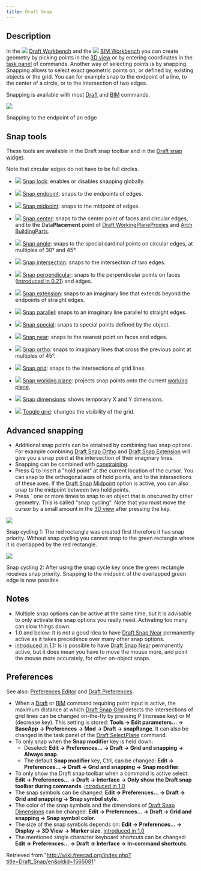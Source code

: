 ```yaml
---
title: Draft Snap
---
```


## Description

In the ![](/src/assets/images/Workbench_Draft.svg) [Draft Workbench](/Draft_Workbench "Draft Workbench") and the ![](/src/assets/images/Workbench_BIM.svg) [BIM Workbench](/BIM_Workbench "BIM Workbench") you can create geometry by picking points in the [3D view](/3D_view "3D view") or by entering coordinates in the [task panel](/Task_panel "Task panel") of commands. Another way of selecting points is by snapping. Snapping allows to select exact geometric points on, or defined by, existing objects or the grid. You can for example snap to the endpoint of a line, to the center of a circle, or to the intersection of two edges.

Snapping is available with most [Draft](/Draft_Workbench "Draft Workbench") and [BIM](/BIM_Workbench "BIM Workbench") commands.

![](/src/assets/images/Draft_Snap_Endpoint_example.png)

Snapping to the endpoint of an edge

## Snap tools

These tools are available in the Draft snap toolbar and in the [Draft snap widget](/Draft_snap_widget "Draft snap widget").

Note that circular edges do not have to be full circles.

- ![](/src/assets/images/Draft_Snap_Lock.svg) [Snap lock](/Draft_Snap_Lock "Draft Snap Lock"): enables or disables snapping globally.

- ![](/src/assets/images/Draft_Snap_Endpoint.svg) [Snap endpoint](/Draft_Snap_Endpoint "Draft Snap Endpoint"): snaps to the endpoints of edges.

- ![](/src/assets/images/Draft_Snap_Midpoint.svg) [Snap midpoint](/Draft_Snap_Midpoint "Draft Snap Midpoint"): snaps to the midpoint of edges.

- ![](/src/assets/images/Draft_Snap_Center.svg) [Snap center](/Draft_Snap_Center "Draft Snap Center"): snaps to the center point of faces and circular edges, and to the Data**Placement** point of [Draft WorkingPlaneProxies](/Draft_WorkingPlaneProxy "Draft WorkingPlaneProxy") and [Arch BuildingParts](/Arch_BuildingPart "Arch BuildingPart").

- ![](/src/assets/images/Draft_Snap_Angle.svg) [Snap angle](/Draft_Snap_Angle "Draft Snap Angle"): snaps to the special cardinal points on circular edges, at multiples of 30° and 45°.

- ![](/src/assets/images/Draft_Snap_Intersection.svg) [Snap intersection](/Draft_Snap_Intersection "Draft Snap Intersection"): snaps to the intersection of two edges.

- ![](/src/assets/images/Draft_Snap_Perpendicular.svg) [Snap perpendicular](/Draft_Snap_Perpendicular "Draft Snap Perpendicular"): snaps to the perpendicular points on faces ([introduced in 0.21](/Release_notes_0.21 "Release notes 0.21")) and edges.

- ![](/src/assets/images/Draft_Snap_Extension.svg) [Snap extension](/Draft_Snap_Extension "Draft Snap Extension"): snaps to an imaginary line that extends beyond the endpoints of straight edges.

- ![](/src/assets/images/Draft_Snap_Parallel.svg) [Snap parallel](/Draft_Snap_Parallel "Draft Snap Parallel"): snaps to an imaginary line parallel to straight edges.

- ![](/src/assets/images/Draft_Snap_Special.svg) [Snap special](/Draft_Snap_Special "Draft Snap Special"): snaps to special points defined by the object.

- ![](/src/assets/images/Draft_Snap_Near.svg) [Snap near](/Draft_Snap_Near "Draft Snap Near"): snaps to the nearest point on faces and edges.

- ![](/src/assets/images/Draft_Snap_Ortho.svg) [Snap ortho](/Draft_Snap_Ortho "Draft Snap Ortho"): snaps to imaginary lines that cross the previous point at multiples of 45°.

- ![](/src/assets/images/Draft_Snap_Grid.svg) [Snap grid](/Draft_Snap_Grid "Draft Snap Grid"): snaps to the intersections of grid lines.

- ![](/src/assets/images/Draft_Snap_WorkingPlane.svg) [Snap working plane](/Draft_Snap_WorkingPlane "Draft Snap WorkingPlane"): projects snap points onto the current [working plane](/Draft_SelectPlane "Draft SelectPlane").

- ![](/src/assets/images/Draft_Snap_Dimensions.svg) [Snap dimensions](/Draft_Snap_Dimensions "Draft Snap Dimensions"): shows temporary X and Y dimensions.

- ![](/src/assets/images/Draft_ToggleGrid.svg) [Toggle grid](/Draft_ToggleGrid "Draft ToggleGrid"): changes the visibility of the grid.

## Advanced snapping

- Additional snap points can be obtained by combining two snap options. For example combining [Draft Snap Ortho](/Draft_Snap_Ortho "Draft Snap Ortho") and [Draft Snap Extension](/Draft_Snap_Extension "Draft Snap Extension") will give you a snap point at the intersection of their imaginary lines.
- Snapping can be combined with [constraining](/Draft_Constrain "Draft Constrain").
- Press Q to insert a "hold point" at the current location of the cursor. You can snap to the orthogonal axes of hold points, and to the intersections of these axes. If the [Draft Snap Midpoint](/Draft_Snap_Midpoint "Draft Snap Midpoint") option is active, you can also snap to the midpoint between two hold points.
- Press ` one or more times to snap to an object that is obscured by other geometry. This is called "snap cycling". Note that you must move the cursor by a small amount in the [3D view](/3D_view "3D view") after pressing the key.

![](/src/assets/images/Draft_Snap_example_cycling_1.png)

Snap cycling 1: The red rectangle was created first therefore it has snap priority. Without snap cycling you cannot snap to the green rectangle where it is overlapped by the red rectangle.

![](/src/assets/images/Draft_Snap_example_cycling_2.png)

Snap cycling 2: After using the snap cycle key once the green rectangle receives snap priority. Snapping to the midpoint of the overlapped green edge is now possible.

## Notes

- Multiple snap options can be active at the same time, but it is advisable to only activate the snap options you really need. Activating too many can slow things down.
- 1.0 and below: It is not a good idea to have [Draft Snap Near](/Draft_Snap_Near "Draft Snap Near") permanently active as it takes precedence over many other snap options.
- [introduced in 1.1](/Release_notes_1.1 "Release notes 1.1"): Is is possible to have [Draft Snap Near](/Draft_Snap_Near "Draft Snap Near") permanently active, but it does mean you have to move the mouse more, and point the mouse more accurately, for other on-object snaps.

## Preferences

See also: [Preferences Editor](/Preferences_Editor "Preferences Editor") and [Draft Preferences](/Draft_Preferences "Draft Preferences").

- When a [Draft](/Draft_Workbench "Draft Workbench") or [BIM](/BIM_Workbench "BIM Workbench") command requiring point input is active, the maximum distance at which [Draft Snap Grid](/Draft_Snap_Grid "Draft Snap Grid") detects the intersections of grid lines can be changed on-the-fly by pressing P (increase key) or M (decrease key). This setting is stored: **Tools → Edit parameters... → BaseApp → Preferences → Mod → Draft → snapRange**. It can also be changed in the task panel of the [Draft SelectPlane](/Draft_SelectPlane "Draft SelectPlane") command.
- To only snap when the **Snap modifier** key is held down:
  - Deselect: **Edit → Preferences... → Draft → Grid and snapping → Always snap**.
  - The default **Snap modifier** key, Ctrl, can be changed: **Edit → Preferences... → Draft → Grid and snapping → Snap modifier**.
- To only show the Draft snap toolbar when a command is active select: **Edit → Preferences... → Draft → Interface → Only show the Draft snap toolbar during commands**. [introduced in 1.0](/Release_notes_1.0 "Release notes 1.0")
- The snap symbols can be changed: **Edit → Preferences... → Draft → Grid and snapping → Snap symbol style**.
- The color of the snap symbols and the dimensions of [Draft Snap Dimensions](/Draft_Snap_Dimensions "Draft Snap Dimensions") can be changed: **Edit → Preferences... → Draft → Grid and snapping → Snap symbol color**.
- The size of the snap symbols depends on: **Edit → Preferences... → Display → 3D View → Marker size**. [introduced in 1.0](/Release_notes_1.0 "Release notes 1.0")
- The mentioned single character keyboard shortcuts can be changed: **Edit → Preferences... → Draft → Interface → In-command shortcuts**.

Retrieved from "<http://wiki.freecad.org/index.php?title=Draft_Snap/en&oldid=1565081>"
